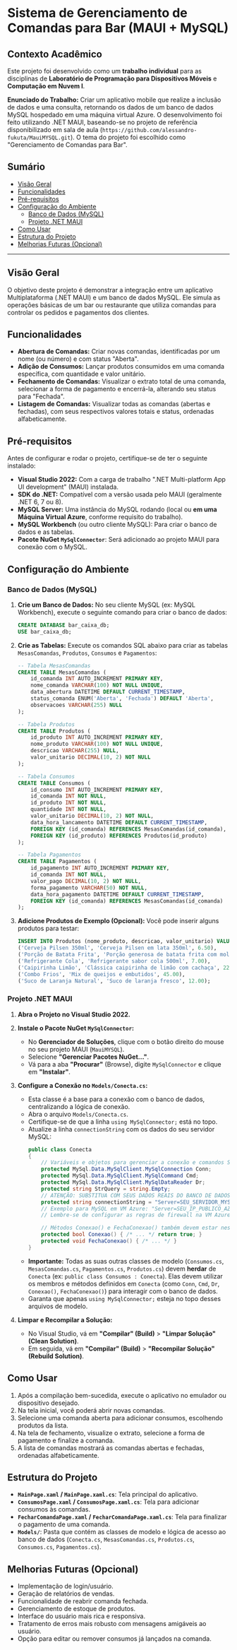 # Sistema de Gerenciamento de Comandas para Bar (MAUI + MySQL)

## Contexto Acadêmico

Este projeto foi desenvolvido como um **trabalho individual** para as disciplinas de **Laboratório de Programação para Dispositivos Móveis** e **Computação em Nuvem I**.

**Enunciado do Trabalho:**
Criar um aplicativo mobile que realize a inclusão de dados e uma consulta, retornando os dados de um banco de dados MySQL hospedado em uma máquina virtual Azure. O desenvolvimento foi feito utilizando .NET MAUI, baseando-se no projeto de referência disponibilizado em sala de aula (`https://github.com/alessandro-fukuta/MauiMYSQL.git`). O tema do projeto foi escolhido como "Gerenciamento de Comandas para Bar".

## Sumário

* [Visão Geral](#visão-geral)
* [Funcionalidades](#funcionalidades)
* [Pré-requisitos](#pré-requisitos)
* [Configuração do Ambiente](#configuração-do-ambiente)
    * [Banco de Dados (MySQL)](#banco-de-dados-mysql)
    * [Projeto .NET MAUI](#projeto-net-maui)
* [Como Usar](#como-usar)
* [Estrutura do Projeto](#estrutura-do-projeto)
* [Melhorias Futuras (Opcional)](#melhorias-futuras-opcional)

---

## Visão Geral

O objetivo deste projeto é demonstrar a integração entre um aplicativo Multiplataforma (.NET MAUI) e um banco de dados MySQL. Ele simula as operações básicas de um bar ou restaurante que utiliza comandas para controlar os pedidos e pagamentos dos clientes.

## Funcionalidades

* **Abertura de Comandas:** Criar novas comandas, identificadas por um nome (ou número) e com status "Aberta".
* **Adição de Consumos:** Lançar produtos consumidos em uma comanda específica, com quantidade e valor unitário.
* **Fechamento de Comandas:** Visualizar o extrato total de uma comanda, selecionar a forma de pagamento e encerrá-la, alterando seu status para "Fechada".
* **Listagem de Comandas:** Visualizar todas as comandas (abertas e fechadas), com seus respectivos valores totais e status, ordenadas alfabeticamente.

## Pré-requisitos

Antes de configurar e rodar o projeto, certifique-se de ter o seguinte instalado:

* **Visual Studio 2022:** Com a carga de trabalho ".NET Multi-platform App UI development" (MAUI) instalada.
* **SDK do .NET:** Compatível com a versão usada pelo MAUI (geralmente .NET 6, 7 ou 8).
* **MySQL Server:** Uma instância do MySQL rodando (local ou **em uma Máquina Virtual Azure**, conforme requisito do trabalho).
* **MySQL Workbench** (ou outro cliente MySQL): Para criar o banco de dados e as tabelas.
* **Pacote NuGet `MySqlConnector`**: Será adicionado ao projeto MAUI para conexão com o MySQL.

## Configuração do Ambiente

### Banco de Dados (MySQL)

1.  **Crie um Banco de Dados:**
    No seu cliente MySQL (ex: MySQL Workbench), execute o seguinte comando para criar o banco de dados:
    ```sql
    CREATE DATABASE bar_caixa_db;
    USE bar_caixa_db;
    ```

2.  **Crie as Tabelas:**
    Execute os comandos SQL abaixo para criar as tabelas `MesasComandas`, `Produtos`, `Consumos` e `Pagamentos`:

    ```sql
    -- Tabela MesasComandas
    CREATE TABLE MesasComandas (
        id_comanda INT AUTO_INCREMENT PRIMARY KEY,
        nome_comanda VARCHAR(100) NOT NULL UNIQUE,
        data_abertura DATETIME DEFAULT CURRENT_TIMESTAMP,
        status_comanda ENUM('Aberta', 'Fechada') DEFAULT 'Aberta',
        observacoes VARCHAR(255) NULL
    );

    -- Tabela Produtos
    CREATE TABLE Produtos (
        id_produto INT AUTO_INCREMENT PRIMARY KEY,
        nome_produto VARCHAR(100) NOT NULL UNIQUE,
        descricao VARCHAR(255) NULL,
        valor_unitario DECIMAL(10, 2) NOT NULL
    );

    -- Tabela Consumos
    CREATE TABLE Consumos (
        id_consumo INT AUTO_INCREMENT PRIMARY KEY,
        id_comanda INT NOT NULL,
        id_produto INT NOT NULL,
        quantidade INT NOT NULL,
        valor_unitario DECIMAL(10, 2) NOT NULL,
        data_hora_lancamento DATETIME DEFAULT CURRENT_TIMESTAMP,
        FOREIGN KEY (id_comanda) REFERENCES MesasComandas(id_comanda),
        FOREIGN KEY (id_produto) REFERENCES Produtos(id_produto)
    );

    -- Tabela Pagamentos
    CREATE TABLE Pagamentos (
        id_pagamento INT AUTO_INCREMENT PRIMARY KEY,
        id_comanda INT NOT NULL,
        valor_pago DECIMAL(10, 2) NOT NULL,
        forma_pagamento VARCHAR(50) NOT NULL,
        data_hora_pagamento DATETIME DEFAULT CURRENT_TIMESTAMP,
        FOREIGN KEY (id_comanda) REFERENCES MesasComandas(id_comanda)
    );
    ```

3.  **Adicione Produtos de Exemplo (Opcional):**
    Você pode inserir alguns produtos para testar:
    ```sql
    INSERT INTO Produtos (nome_produto, descricao, valor_unitario) VALUES
    ('Cerveja Pilsen 350ml', 'Cerveja Pilsen em lata 350ml', 6.50),
    ('Porção de Batata Frita', 'Porção generosa de batata frita com molho', 28.00),
    ('Refrigerante Cola', 'Refrigerante sabor cola 500ml', 7.00),
    ('Caipirinha Limão', 'Clássica caipirinha de limão com cachaça', 22.00),
    ('Combo Frios', 'Mix de queijos e embutidos', 45.00),
    ('Suco de Laranja Natural', 'Suco de laranja fresco', 12.00);
    ```

### Projeto .NET MAUI

1.  **Abra o Projeto no Visual Studio 2022.**

2.  **Instale o Pacote NuGet `MySqlConnector`:**
    * No **Gerenciador de Soluções**, clique com o botão direito do mouse no seu projeto MAUI (`MauiMYSQL`).
    * Selecione **"Gerenciar Pacotes NuGet..."**.
    * Vá para a aba **"Procurar"** (Browse), digite `MySqlConnector` e clique em **"Instalar"**.

3.  **Configure a Conexão no `Models/Conecta.cs`:**
    * Esta classe é a base para a conexão com o banco de dados, centralizando a lógica de conexão.
    * Abra o arquivo `Models/Conecta.cs`.
    * Certifique-se de que a linha `using MySqlConnector;` está no topo.
    * Atualize a linha `connectionString` com os dados do seu servidor MySQL:
        ```csharp
        public class Conecta
        {
            // Variáveis e objetos para gerenciar a conexão e comandos SQL
            protected MySql.Data.MySqlClient.MySqlConnection Conn;
            protected MySql.Data.MySqlClient.MySqlCommand Cmd;
            protected MySql.Data.MySqlClient.MySqlDataReader Dr;
            protected string StrQuery = string.Empty;
            // ATENÇÃO: SUBSTITUA COM SEUS DADOS REAIS DO BANCO DE DADOS
            protected string connectionString = "Server=SEU_SERVIDOR_MYSQL;Port=3306;Database=bar_caixa_db;Uid=SEU_USUARIO;Pwd=SUA_SENHA;";
            // Exemplo para MySQL em VM Azure: "Server=SEU_IP_PUBLICO_AZURE;Port=3306;Database=bar_caixa_db;Uid=SEU_USUARIO_MYSQL;Pwd=SUA_SENHA_MYSQL;";
            // Lembre-se de configurar as regras de firewall na VM Azure para permitir a conexão.

            // Métodos Conexao() e FechaConexao() também devem estar nesta classe.
            protected bool Conexao() { /* ... */ return true; }
            protected void FechaConexao() { /* ... */ }
        }
        ```
    * **Importante:** Todas as suas outras classes de modelo (`Consumos.cs`, `MesasComandas.cs`, `Pagamentos.cs`, `Produtos.cs`) devem **herdar** de `Conecta` (ex: `public class Consumos : Conecta`). Elas devem utilizar os membros e métodos definidos em `Conecta` (como `Conn`, `Cmd`, `Dr`, `Conexao()`, `FechaConexao()`) para interagir com o banco de dados.
    * Garanta que apenas `using MySqlConnector;` esteja no topo desses arquivos de modelo.

4.  **Limpar e Recompilar a Solução:**
    * No Visual Studio, vá em **"Compilar" (Build)** > **"Limpar Solução" (Clean Solution)**.
    * Em seguida, vá em **"Compilar" (Build)** > **"Recompilar Solução" (Rebuild Solution)**.

## Como Usar

1.  Após a compilação bem-sucedida, execute o aplicativo no emulador ou dispositivo desejado.
2.  Na tela inicial, você poderá abrir novas comandas.
3.  Selecione uma comanda aberta para adicionar consumos, escolhendo produtos da lista.
4.  Na tela de fechamento, visualize o extrato, selecione a forma de pagamento e finalize a comanda.
5.  A lista de comandas mostrará as comandas abertas e fechadas, ordenadas alfabeticamente.

## Estrutura do Projeto

* **`MainPage.xaml` / `MainPage.xaml.cs`**: Tela principal do aplicativo.
* **`ConsumosPage.xaml` / `ConsumosPage.xaml.cs`**: Tela para adicionar consumos às comandas.
* **`FecharComandaPage.xaml` / `FecharComandaPage.xaml.cs`**: Tela para finalizar o pagamento de uma comanda.
* **`Models/`**: Pasta que contém as classes de modelo e lógica de acesso ao banco de dados (`Conecta.cs`, `MesasComandas.cs`, `Produtos.cs`, `Consumos.cs`, `Pagamentos.cs`).

## Melhorias Futuras (Opcional)

* Implementação de login/usuário.
* Geração de relatórios de vendas.
* Funcionalidade de reabrir comanda fechada.
* Gerenciamento de estoque de produtos.
* Interface do usuário mais rica e responsiva.
* Tratamento de erros mais robusto com mensagens amigáveis ao usuário.
* Opção para editar ou remover consumos já lançados na comanda.
